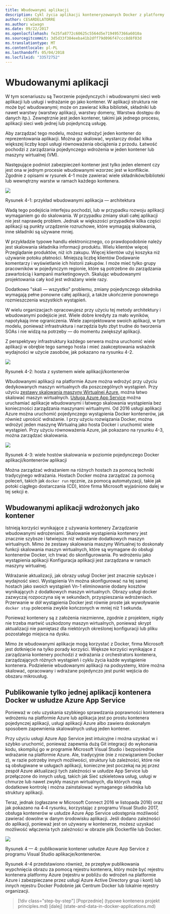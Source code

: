 ```yaml
---
title: Wbudowanymi aplikacji
description: Cykl życia aplikacji konteneryzowanych Docker z platformy firmy Microsoft i narzędzia
author: CESARDELATORRE
ms.author: wiwagn
ms.date: 09/22/2017
ms.openlocfilehash: fe25fa8772c60625c5564d5e7194957366a6010a
ms.sourcegitcommit: 3d5d33f384eeba41b2dff79d096f47ccc8d8f03d
ms.translationtype: MT
ms.contentlocale: pl-PL
ms.lasthandoff: 05/04/2018
ms.locfileid: "33572752"
---
```

# <a name="monolithic-applications"></a>Wbudowanymi aplikacji

W tym scenariuszu są Tworzenie pojedynczych i wbudowanymi sieci web aplikacji lub usługi i wdrażanie go jako kontener. W aplikacji struktura nie może być wbudowanymi; może on zawierać kilka bibliotek, składniki lub nawet warstwy (warstwy aplikacji, warstwy domeny, Warstwa dostępu do danych itp.). Zewnętrznie jest jeden kontener, takimi jak jednego procesu, aplikacji sieci web jednej lub pojedynczą usługę.

Aby zarządzać tego modelu, możesz wdrożyć jeden kontener do reprezentowania aplikacji. Można go skalować, wystarczy dodać kilka większej liczby kopii usługi równoważenia obciążenia z przodu. Łatwość pochodzi z zarządzania pojedynczego wdrożenia w jeden kontener lub maszyny wirtualnej (VM).

Następujące podmiot zabezpieczeń kontener jest tylko jeden element czy jest ona w jednym procesie wbudowanymi wzorzec jest w konflikcie. Zgodnie z opisami w rysunek 4-1 może zawierać wiele składników/biblioteki lub wewnętrzny warstw w ramach każdego kontenera.

![](./media/image1.png)

Rysunek 4-1: przykład wbudowanymi aplikacja — architektura

Wadą tego podejścia interfejsu pochodzi, lub w przypadku rozwoju aplikacji wymaganiem go do skalowania. W przypadku zmiany skali całej aplikacji nie jest naprawdę problem. Jednak w większości przypadków kilka części aplikacji są punkty urządzenie rozruchowe, które wymagają skalowania, inne składniki są używane mniej.

W przykładzie typowe handlu elektronicznego, co prawdopodobnie należy jest skalowania składnika informacji produktu. Wielu klientów więcej Przeglądanie produktów, niż ich zakupu. Więcej klientów użyj koszyka niż używanie potoku płatności. Mniejszą liczbę klientów Dodawanie komentarzy i wyświetlanie ich historii zakupów. I może mieć tylko grupy pracowników w pojedynczym regionie, które są potrzebne do zarządzania zawartością i kampanii marketingowych. Skalując wbudowanymi projektowania cały kod jest wdrażany wiele razy.

Dodatkowo "skali — wszystko" problemu, zmiany pojedynczego składnika wymagają pełne ponowne całej aplikacji, a także ukończenie ponownego rozmieszczenia wszystkich wystąpień.

W wielu organizacjach opracowujesz przy użyciu tej metody architektury i wbudowanymi podejście jest. Wiele dobre kredyty za mało wyników, napotykają inne ograniczenia. Wiele zaprojektowane swoich aplikacji, w tym modelu, ponieważ infrastruktura i narzędzia było zbyt trudne do tworzenia SOAs i nie widzą na potrzeby — do momentu zwiększył aplikacji.

Z perspektywy infrastruktury każdego serwera można uruchomić wiele aplikacji w obrębie tego samego hosta i mieć zaakceptowania wskaźnik wydajności w użycie zasobów, jak pokazano na rysunku 4-2.

![](./media/image2.png)

Rysunek 4-2: hosta z systemem wiele aplikacji/kontenerów

Wbudowanymi aplikacji na platformie Azure można wdrożyć przy użyciu dedykowanych maszyn wirtualnych dla poszczególnych wystąpień. Przy użyciu [zestawy skalowania maszyny Wirtualnej Azure](https://docs.microsoft.com/azure/virtual-machine-scale-sets/), można łatwo skalować maszyn wirtualnych. [Usługa Azure App Service](https://azure.microsoft.com/en-us/services/app-service/) można uruchamiać aplikacje wbudowanymi i łatwego skalowania wystąpienia bez konieczności zarządzania maszynami wirtualnymi. Od 2016 usługi aplikacji Azure można uruchomić pojedynczego wystąpienia Docker kontenerów, jak również uprościć wdrażanie. I przy użyciu rozwiązania Docker, można wdrożyć jeden maszynę Wirtualną jako hosta Docker i uruchomić wiele wystąpień. Przy użyciu równoważenia Azure, jak pokazano na rysunku 4-3, można zarządzać skalowania.

![](./media/image3.png)

Rysunek 4-3: wiele hostów skalowania w poziomie pojedynczego Docker aplikacji/kontenerów aplikacji

Można zarządzać wdrażaniem na różnych hostach za pomocą techniki tradycyjnego wdrażania. Hostach Docker można zarządzać za pomocą poleceń, takich jak `docker run` ręcznie, za pomocą automatyzacji, takie jak potoki ciągłego dostarczania (CD), które firma Microsoft wyjaśniono dalej w tej sekcji e.

## <a name="monolithic-application-deployed-as-a-container"></a>Wbudowanymi aplikacji wdrożonych jako kontener

Istnieją korzyści wynikające z używania kontenery Zarządzanie wbudowanymi wdrożeniami. Skalowanie wystąpienia kontenery jest znacznie szybsze i łatwiejsze niż wdrażanie dodatkowych maszyn wirtualnych. Mimo że zestawy skalowania maszyny Wirtualnej to doskonały funkcji skalowania maszyn wirtualnych, które są wymagane do obsługi kontenerów Docker, ich trwać do skonfigurowania. Po wdrożeniu jako wystąpienia aplikacji Konfiguracja aplikacji jest zarządzana w ramach maszyny wirtualnej.

Wdrażanie aktualizacji, jak obrazy usługi Docker jest znacznie szybsze i wydajność sieci. Wystąpienia Vn można skonfigurować na tej samej hostach jako swoich wystąpień Vn-1 eliminowanie dodany kosztów wynikających z dodatkowych maszyn wirtualnych. Obrazy usługi docker zazwyczaj rozpoczyna się w sekundach, przyspieszania wdrożeniach. Przerwanie w dół wystąpienia Docker jest równie proste jak wywoływanie `docker stop` polecenia zwykle kończonych w mniej niż 1 sekunda.

Ponieważ kontenery są z założenia niezmienne, zgodnie z projektem, nigdy nie trzeba martwić uszkodzony maszyn wirtualnych, ponieważ skrypt aktualizacji nie pamiętasz dla niektórych określonej konfiguracji lub pliku pozostałego miejsca na dysku.

Mimo że wbudowanymi aplikacje mogą korzystać z Docker, firma Microsoft jest dotknięcie na tylko porady korzyści. Większe korzyści wynikające z zarządzania kontenery pochodzi z wdrażania z orchestrators kontenera, zarządzających różnych wystąpień i cyklu życia każde wystąpienie kontenera. Podzielenie wbudowanymi aplikacji na podsystemy, które można skalować, opracowany i wdrażane pojedynczo jest punkt wejścia do obszaru mikrousług.

## <a name="publishing-a-single-docker-container-app-to-azure-app-service"></a>Publikowanie tylko jednej aplikacji kontenera Docker w usłudze Azure App Service

Ponieważ w celu uzyskania szybkiego sprawdzania poprawności kontenera wdrożeniu na platformie Azure lub aplikacja jest po prostu kontenera pojedynczej aplikacji, usługi aplikacji Azure albo zawiera doskonałym sposobem zapewnienia skalowalnych usług jeden kontener.

Przy użyciu usługi Azure App Service jest intuicyjne i można uzyskać w i szybko uruchomić, ponieważ zapewnia dużą Git integracji do wykonania kodu, skompiluj go w programie Microsoft Visual Studio i bezpośrednie wdrażanie na platformie Azure. Ale, tradycyjnie (nie z rozwiązaniem Docker z), w razie potrzeby innych możliwości, struktury lub zależności, które nie są obsługiwane w usługach aplikacji, konieczne jest poczekaj na jej przez zespół Azure aktualizacji tych zależności w usłudze App Service lub przełączone do innych usług, takich jak Sieć szkieletowa usług, usługi w chmurze lub nawet zwykły maszyn wirtualnych, dla których mają dodatkowe kontrolę i można zainstalować wymaganego składnika lub struktury aplikacji.

Teraz, jednak (ogłaszane w Microsoft Connect 2016 w listopada 2016) oraz jak pokazano na 4‑4 rysunku, korzystając z programu Visual Studio 2017, obsługa kontenerów w usłudze Azure App Service udostępnia możliwość zawierać dowolne w danym środowisku aplikacji. Jeśli dodano zależności do aplikacji, ponieważ jest on używany w kontenerze, możesz uzyskać możliwość włączenia tych zależności w obrazie plik Dockerfile lub Docker.

![](./media/image4.png)

Rysunek 4 — 4: publikowanie kontener usłudze Azure App Service z programu Visual Studio aplikacje/kontenerów.

Rysunek 4-4 przedstawiono również, że przepływ publikowania wypchnięcia obrazu za pomocą rejestru kontenera, który może być rejestru kontenera platformy Azure (rejestru w pobliżu do wdrożeń na platformie Azure i zabezpieczane przez usługi Azure Active Directory grup i kont) lub innych rejestru Docker Podobnie jak Centrum Docker lub lokalnie rejestry organizacji.


>[!div class="step-by-step"]
[Poprzednie] (typowe kontenera projekt principles.md) [dalej] (state-and-data-in-docker-applications.md)

